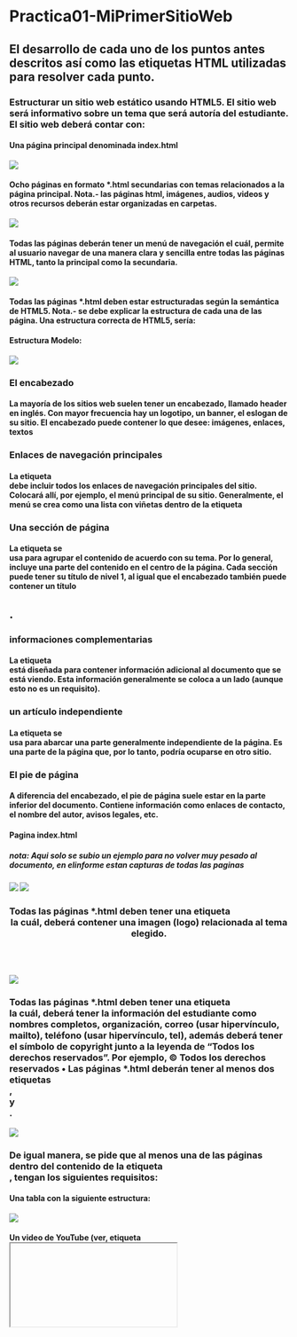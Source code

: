 # Practica01-MiPrimerSitioWeb

## El desarrollo de cada uno de los puntos antes descritos así como las etiquetas HTML utilizadas para resolver cada punto. 

### Estructurar un sitio web estático usando HTML5. El sitio web será informativo sobre un tema que será autoría del estudiante. El sitio web deberá contar con:

#### Una página principal denominada index.html  
![](https://github.com/Juancarlos56/Practica01-MiPrimerSitioWeb/blob/master/informe/index.png)

#### Ocho páginas en formato *.html secundarias con temas relacionados a la página principal. Nota.- las páginas html, imágenes, audios, videos y otros recursos deberán estar organizadas en carpetas.  
![](https://github.com/Juancarlos56/Practica01-MiPrimerSitioWeb/blob/master/informe/archivos.png)

#### Todas las páginas deberán tener un menú de navegación el cuál, permite al usuario navegar de una manera clara y sencilla entre todas las páginas HTML, tanto la principal como la secundaria.  
![](https://github.com/Juancarlos56/Practica01-MiPrimerSitioWeb/blob/master/informe/navegacion.png)

#### Todas las páginas *.html deben estar estructuradas según la semántica de HTML5. Nota.- se debe explicar la estructura de cada una de las página. Una estructura correcta de HTML5, sería: 

#### Estructura Modelo:
![](https://github.com/Juancarlos56/Practica01-MiPrimerSitioWeb/blob/master/informe/estructura.png)

### El encabezado
#### La mayoría de los sitios web suelen tener un encabezado, llamado header en inglés. Con mayor frecuencia hay un logotipo, un banner, el eslogan de su sitio. El encabezado puede contener lo que desee: imágenes, enlaces, textos

### Enlaces de navegación principales
#### La etiqueta <nav> debe incluir todos los enlaces de navegación principales del sitio. Colocará allí, por ejemplo, el menú principal de su sitio. Generalmente, el menú se crea como una lista con viñetas dentro de la etiqueta <nav>

### Una sección de página
#### La etiqueta se <section> usa para agrupar el contenido de acuerdo con su tema. Por lo general, incluye una parte del contenido en el centro de la página. Cada sección puede tener su título de nivel 1, al igual que el encabezado también puede contener un título <h1>. 

### informaciones complementarias
#### La etiqueta <aside>está diseñada para contener información adicional al documento que se está viendo. Esta información generalmente se coloca a un lado (aunque esto no es un requisito).

### un artículo independiente
#### La etiqueta se <article>usa para abarcar una parte generalmente independiente de la página. Es una parte de la página que, por lo tanto, podría ocuparse en otro sitio. 

### El pie de página
#### A diferencia del encabezado, el pie de página suele estar en la parte inferior del documento. Contiene información como enlaces de contacto, el nombre del autor, avisos legales, etc.


#### Pagina index.html
##### nota: Aqui solo se subio un ejemplo para no volver muy pesado al documento, en elinforme estan capturas de todas las paginas
![](https://github.com/Juancarlos56/Practica01-MiPrimerSitioWeb/blob/master/informe/indexU.png)
![](https://github.com/Juancarlos56/Practica01-MiPrimerSitioWeb/blob/master/informe/indexD.png)

### Todas las páginas *.html deben tener una etiqueta <header> la cuál, deberá contener una imagen (logo) relacionada al tema elegido. 
![](https://github.com/Juancarlos56/Practica01-MiPrimerSitioWeb/blob/master/informe/logoH.png)

### Todas las páginas *.html deben tener una etiqueta <footer> la cuál, deberá tener la información del estudiante como nombres completos, organización, correo (usar hipervínculo, mailto), teléfono (usar hipervínculo, tel), además deberá tener el símbolo de copyright junto a la leyenda de “Todos los derechos reservados”. Por ejemplo, © Todos los derechos reservados • Las páginas *.html deberán tener al menos dos etiquetas <section>, <article> y <aside>.

![](https://github.com/Juancarlos56/Practica01-MiPrimerSitioWeb/blob/master/informe/footer.png)

### De igual manera, se pide que al menos una de las páginas dentro del contenido de la etiqueta <article>, tengan los siguientes requisitos: 
 
#### Una tabla con la siguiente estructura: 

![](https://github.com/Juancarlos56/Practica01-MiPrimerSitioWeb/blob/master/informe/tabla.png)

#### Un video de YouTube (ver, etiqueta <iframe>). 

![](https://github.com/Juancarlos56/Practica01-MiPrimerSitioWeb/blob/master/informe/youtube.png)

#### Un video con la etiqueta <video>. 

![](https://github.com/Juancarlos56/Practica01-MiPrimerSitioWeb/blob/master/informe/video.png)

#### Un audio con la etiqueta <audio>. 

![](https://github.com/Juancarlos56/Practica01-MiPrimerSitioWeb/blob/master/informe/audio.png)

#### Manejar listas ordenadas o desordenadas con al menos cinco ítems. 

![](https://github.com/Juancarlos56/Practica01-MiPrimerSitioWeb/blob/master/informe/listas.png)


## La evidencia de la validación de cada página HTML
#### validacion about us

![](https://github.com/Juancarlos56/Practica01-MiPrimerSitioWeb/blob/master/informe/aboutV.png)


#### validacion audio

![](https://github.com/Juancarlos56/Practica01-MiPrimerSitioWeb/blob/master/informe/audioV.png)

#### validacion bandasIndie

![](https://github.com/Juancarlos56/Practica01-MiPrimerSitioWeb/blob/master/informe/bandasV.png)

#### validacion contactos

![](https://github.com/Juancarlos56/Practica01-MiPrimerSitioWeb/blob/master/informe/contactosV.png)

#### validacion historia

![](https://github.com/Juancarlos56/Practica01-MiPrimerSitioWeb/blob/master/informe/historiaV.png)

#### validacion index

![](https://github.com/Juancarlos56/Practica01-MiPrimerSitioWeb/blob/master/informe/indexV.png)


#### validacion presentacion

![](https://github.com/Juancarlos56/Practica01-MiPrimerSitioWeb/blob/master/informe/presenV.png)

#### validacion publicaciones

![](https://github.com/Juancarlos56/Practica01-MiPrimerSitioWeb/blob/master/informe/publiV.png)


#### validacion videosMusicales

![](https://github.com/Juancarlos56/Practica01-MiPrimerSitioWeb/blob/master/informe/videoV.png)


## En el informe se debe incluir la información de GitHub (usuario y URL del repositorio de la práctica)

#### Usuario: Juancarlos56
#### URL: https://github.com/Juancarlos56/Practica01-MiPrimerSitioWeb.git

## En el informe se debe incluir la información de GitHub (usuario y URL del repositorio del Tutorial 01 - Curbside Thai)  

#### Usuario: Juancarlos56
#### URL: https://github.com/Juancarlos56/StartedWithHTMl5_JB.git

## CONCLUSIONES:

### A través de esta práctica se logró comprender los conceptos básicos de html5 y sus respectivas funcionalidades que posee cada etiqueta, y para que funcionan cada una de ellas, además de eso se logró comprender una estructura correcta de cómo desarrollar una página web pero sabiendo también que eso va a depender del gusto de cada uno. Se logro corregir errores a través de la plataforma web https://validator.w3.org/ la cual fue de gran utilidad para ver en que estaba fallando con la sintaxis de html5.






